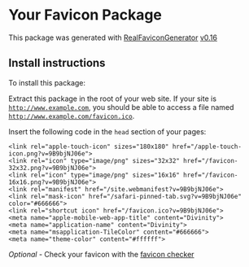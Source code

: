 # Your Favicon Package

This package was generated with [RealFaviconGenerator](https://realfavicongenerator.net/) [v0.16](https://realfavicongenerator.net/change_log#v0.16)

## Install instructions

To install this package:

Extract this package in the root of your web site. If your site is <code>http://www.example.com</code>, you should be able to access a file named <code>http://www.example.com/favicon.ico</code>.

Insert the following code in the `head` section of your pages:

    <link rel="apple-touch-icon" sizes="180x180" href="/apple-touch-icon.png?v=9B9bjNJ06e">
    <link rel="icon" type="image/png" sizes="32x32" href="/favicon-32x32.png?v=9B9bjNJ06e">
    <link rel="icon" type="image/png" sizes="16x16" href="/favicon-16x16.png?v=9B9bjNJ06e">
    <link rel="manifest" href="/site.webmanifest?v=9B9bjNJ06e">
    <link rel="mask-icon" href="/safari-pinned-tab.svg?v=9B9bjNJ06e" color="#666666">
    <link rel="shortcut icon" href="/favicon.ico?v=9B9bjNJ06e">
    <meta name="apple-mobile-web-app-title" content="Divinity">
    <meta name="application-name" content="Divinity">
    <meta name="msapplication-TileColor" content="#666666">
    <meta name="theme-color" content="#ffffff">

*Optional* - Check your favicon with the [favicon checker](https://realfavicongenerator.net/favicon_checker)